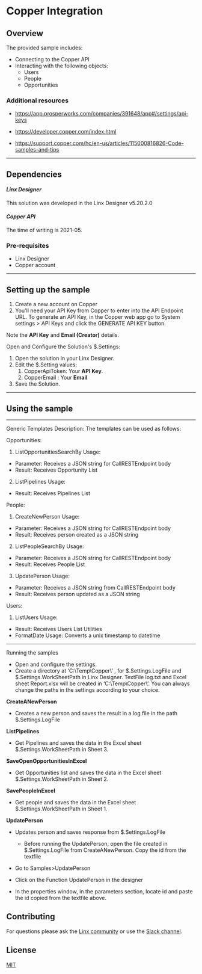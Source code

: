 ﻿# Copper Integration

## Overview

The provided sample includes:

- Connecting to the Copper API
- Interacting with the following objects:
  - Users
  - People
  - Opportunities

### Additional resources

- <https://app.prosperworks.com/companies/391648/app#/settings/api-keys>

- <https://developer.copper.com/index.html>

- <https://support.copper.com/hc/en-us/articles/115000816826-Code-samples-and-tips>

---

## Dependencies
#### *Linx Designer*
This solution was developed in the Linx Designer v5.20.2.0
#### *Copper API*
The time of writing is 2021-05. 

### Pre-requisites

- Linx Designer
- Copper account

---

## Setting up the sample

1. Create a new account on Copper
1. You'll need your API Key from Copper to enter into the API Endpoint URL. To generate an API Key, in the Copper web app go to System settings > API Keys and click the GENERATE API KEY button.

Note the **API Key** and **Email (Creator)** details.

Open and Configure the Solution's $.Settings:

1. Open the solution in your Linx Designer.
1. Edit the $.Setting values:
   1. CopperApiToken: Your **API Key**.
   1. CopperEmail : Your **Email**
1. Save the Solution.
---

## Using the sample

---

Generic Templates
Description: The templates can be used as follows:

Opportunities:
1. ListOpportunitiesSearchBy
Usage:
  - Parameter: Receives a JSON string for CallRESTEndpoint body 
  - Result: Receives Opportunity List 

2. ListPipelines
Usage:
  - Result: Receives Pipelines List 

People:
1. CreateNewPerson
Usage:
  - Parameter: Receives a JSON string for CallRESTEndpoint body 
  - Result: Receives person created as a JSON string

2. ListPeopleSearchBy
Usage:
  - Parameter: Receives a JSON string for CallRESTEndpoint body
  - Result: Receives People List 

3. UpdatePerson
Usage:
  - Parameter: Receives a JSON string from CallRESTEndpoint body
  - Result: Receives person updated as a JSON string 

Users:
1. ListUsers
Usage:
  - Result: Receives Users List 
Utilities
  - FormatDate
Usage:
Converts a unix timestamp to datetime

---
Running the samples
- Open and configure the settings. 
- Create a directory at ‘C:\Temp\Copper\’ , for $.Settings.LogFile and $.Settings.WorkSheetPath in Linx Designer. TextFile log.txt and Excel sheet Report.xlsx will be created in ‘C:\Temp\Copper\’.  You can always change the paths in the settings according to your choice.
 
**CreateANewPerson**
  - Creates a new person and saves the result in a log file in the path $.Settings.LogFile

**ListPipelines**
  - Get Pipelines and saves the data in the Excel sheet $.Settings.WorkSheetPath in Sheet 3.

**SaveOpenOpportunitiesInExcel**
  - Get Opportunities list and saves the data in the Excel sheet $.Settings.WorkSheetPath in Sheet 2.

**SavePeopleInExcel**
  - Get people and saves the data in the Excel sheet $.Settings.WorkSheetPath in Sheet 1.

**UpdatePerson**
  - Updates person and saves response from $.Settings.LogFile
       - Before running the UpdatePerson, open the file created in $.Settings.LogFile from CreateANewPerson.  Copy the id from the textfile 

- Go to Samples>UpdatePerson 
- Click on the Function UpdatePerson in the designer
- In the properties window, in the parameters section, locate id and paste the id copied from the textfile above.

## Contributing

For questions please ask the [Linx community](https://linx/software/community) or use the [Slack channel](https://linxsoftware.slack.com/archives/C01FLBC1XNX). 

## License

[MIT](https://github.com/linx-software/template-repo/blob/main/LICENSE.txt)


